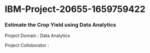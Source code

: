 # IBM-Project-20655-1659759422
### Estimate the Crop Yield using Data Analytics

Project Domain : Data Analytics

Project Colloborator :

